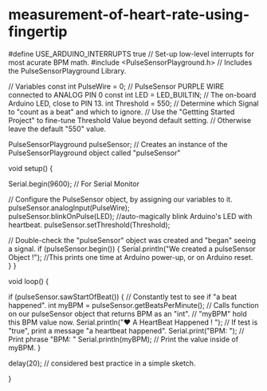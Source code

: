 # measurement-of-heart-rate-using-fingertip
#define USE_ARDUINO_INTERRUPTS true    // Set-up low-level interrupts for most acurate BPM math.
#include <PulseSensorPlayground.h>     // Includes the PulseSensorPlayground Library.   

//  Variables
const int PulseWire = 0;       // PulseSensor PURPLE WIRE connected to ANALOG PIN 0
const int LED = LED_BUILTIN;          // The on-board Arduino LED, close to PIN 13.
int Threshold = 550;           // Determine which Signal to "count as a beat" and which to ignore.
                               // Use the "Gettting Started Project" to fine-tune Threshold Value beyond default setting.
                               // Otherwise leave the default "550" value. 
                               
PulseSensorPlayground pulseSensor;  // Creates an instance of the PulseSensorPlayground object called "pulseSensor"


void setup() {   

  Serial.begin(9600);          // For Serial Monitor

  // Configure the PulseSensor object, by assigning our variables to it. 
  pulseSensor.analogInput(PulseWire);   
  pulseSensor.blinkOnPulse(LED);       //auto-magically blink Arduino's LED with heartbeat.
  pulseSensor.setThreshold(Threshold);   

  // Double-check the "pulseSensor" object was created and "began" seeing a signal. 
   if (pulseSensor.begin()) {
    Serial.println("We created a pulseSensor Object !");  //This prints one time at Arduino power-up,  or on Arduino reset.  
  }
}



void loop() {

 

if (pulseSensor.sawStartOfBeat()) {            // Constantly test to see if "a beat happened".
int myBPM = pulseSensor.getBeatsPerMinute();  // Calls function on our pulseSensor object that returns BPM as an "int".
                                               // "myBPM" hold this BPM value now. 
 Serial.println("♥  A HeartBeat Happened ! "); // If test is "true", print a message "a heartbeat happened".
 Serial.print("BPM: ");                        // Print phrase "BPM: " 
 Serial.println(myBPM);                        // Print the value inside of myBPM. 
}

  delay(20);                    // considered best practice in a simple sketch.

}

  
